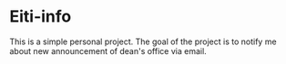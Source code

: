 # Eiti-info

This is a simple personal project. The goal of the project is to notify me about new announcement of dean's office via email.
